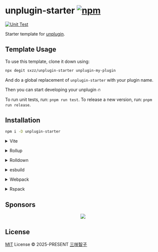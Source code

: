 # unplugin-starter [![npm](https://img.shields.io/npm/v/unplugin-starter.svg)](https://npmjs.com/package/unplugin-starter)

[![Unit Test](https://github.com/sxzz/unplugin-starter/actions/workflows/unit-test.yml/badge.svg)](https://github.com/sxzz/unplugin-starter/actions/workflows/unit-test.yml)

Starter template for [unplugin](https://github.com/unjs/unplugin).

<!-- Remove Start -->

## Template Usage

To use this template, clone it down using:

```bash
npx degit sxzz/unplugin-starter unplugin-my-plugin
```

And do a global replacement of `unplugin-starter` with your plugin name.

Then you can start developing your unplugin 🔥

To run unit tests, run: `pnpm run test`.
To release a new version, run: `pnpm run release`.

<!-- Remove End -->

## Installation

```bash
npm i -D unplugin-starter
```

<details>
<summary>Vite</summary><br>

```ts
// vite.config.ts
import Starter from 'unplugin-starter/vite'

export default defineConfig({
  plugins: [Starter()],
})
```

<br></details>

<details>
<summary>Rollup</summary><br>

```ts
// rollup.config.js
import Starter from 'unplugin-starter/rollup'

export default {
  plugins: [Starter()],
}
```

<br></details>

<details>
<summary>Rolldown</summary><br>

```ts
// rolldown.config.js
import Starter from 'unplugin-starter/rolldown'

export default {
  plugins: [Starter()],
}
```

<br></details>

<details>
<summary>esbuild</summary><br>

```ts
import { build } from 'esbuild'
import Starter from 'unplugin-starter/esbuild'

build({
  plugins: [Starter()],
})
```

<br></details>

<details>
<summary>Webpack</summary><br>

```js
// webpack.config.js
import Starter from 'unplugin-starter/webpack'

export default {
  /* ... */
  plugins: [Starter()],
}
```

<br></details>

<details>
<summary>Rspack</summary><br>

```ts
// rspack.config.js
import Starter from 'unplugin-starter/rspack'

export default {
  /* ... */
  plugins: [Starter()],
}
```

<br></details>

## Sponsors

<p align="center">
  <a href="https://cdn.jsdelivr.net/gh/sxzz/sponsors/sponsors.svg">
    <img src='https://cdn.jsdelivr.net/gh/sxzz/sponsors/sponsors.svg'/>
  </a>
</p>

## License

[MIT](./LICENSE) License © 2025-PRESENT [三咲智子](https://github.com/sxzz)
